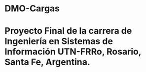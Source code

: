 # DMO-Cargas

# Proyecto Final de la carrera de Ingeniería en Sistemas de Información UTN-FRRo, Rosario, Santa Fe, Argentina.
